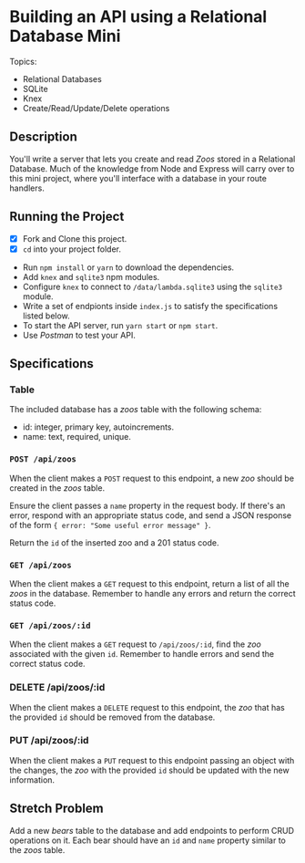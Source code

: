 # Building an API using a Relational Database Mini

Topics:

- Relational Databases
- SQLite
- Knex
- Create/Read/Update/Delete operations

## Description

You'll write a server that lets you create and read _Zoos_ stored in a Relational Database. Much of the knowledge from Node and Express will carry over to this mini project, where you'll interface with a database in your route handlers.

## Running the Project

- [x] Fork and Clone this project.
- [x] `cd` into your project folder.
- Run `npm install` or `yarn` to download the dependencies.
- Add `knex` and `sqlite3` npm modules.
- Configure `knex` to connect to `/data/lambda.sqlite3` using the `sqlite3` module.
- Write a set of endpionts inside `index.js` to satisfy the specifications listed below.
- To start the API server, run `yarn start` or `npm start`.
- Use _Postman_ to test your API.

## Specifications

### Table

The included database has a _zoos_ table with the following schema:

- id: integer, primary key, autoincrements.
- name: text, required, unique.

### `POST /api/zoos`

When the client makes a `POST` request to this endpoint, a new _zoo_ should be created in the _zoos_ table.

Ensure the client passes a `name` property in the request body. If there's an error, respond with an appropriate status code, and send a JSON response of the form `{ error: "Some useful error message" }`.

Return the `id` of the inserted zoo and a 201 status code.

### `GET /api/zoos`

When the client makes a `GET` request to this endpoint, return a list of all the _zoos_ in the database. Remember to handle any errors and return the correct status code.

### `GET /api/zoos/:id`

When the client makes a `GET` request to `/api/zoos/:id`, find the _zoo_ associated with the given `id`. Remember to handle errors and send the correct status code.

### DELETE /api/zoos/:id

When the client makes a `DELETE` request to this endpoint, the _zoo_ that has the provided `id` should be removed from the database.

### PUT /api/zoos/:id

When the client makes a `PUT` request to this endpoint passing an object with the changes, the _zoo_ with the provided `id` should be updated with the new information.

## Stretch Problem

Add a new _bears_ table to the database and add endpoints to perform CRUD operations on it. Each bear should have an `id` and `name` property similar to the _zoos_ table.

